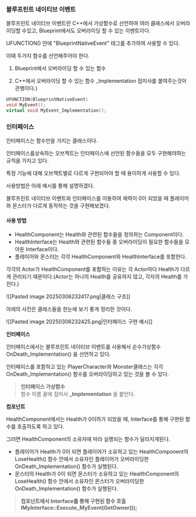 ### 블루프린트 네이티브 이벤트

블루프린트 네이티브 이벤트란 C++에서 가상함수로 선언하여 여러 클래스에서 오버라이딩할 수있고, Blueprint에서도 오버라이딩 할 수 있는 이벤트이다.

UFUNCTION() 안에 "BlueprintNativeEvent" 태그를 추가하여 사용할 수 있다.

이때 두가지 함수를 선언해주어야 한다.

1) Blueprint에서 오버라이딩 할 수 있는 함수

2) C++에서 오버라이딩 할 수 있는 함수 _Implementation 접미사를 붙여주는것이 관행이다.)

```cpp
UFUNCTION(BlueprintNativeEvent)
void MyEvent();
virtual void MyEvent_Implementation();
```

### 인터페이스

인터페이스는 함수만을 가지는 클래스이다.

인터페이스를상속하는 오브젝트는 인터페이스에 선언된 함수들을 모두 구현해야하는 규칙을 가지고 있다.

특정 기능에 대해 오브젝트별로 다르게 구현되어야 할 때 용이하게 사용할 수 있다.

사용방법은 아래 예시를 통해 설명하겠다.

블루프린트 네이티브 이벤트와 인터페이스를 이용하여 체력이 0이 되었을 때 플레이어와 몬스터가 다르게 동작하는 것을 구현해보겠다.

#### 사용 방법

- HealthComponent는 Health와 관련된 함수들을 정의하는 Component이다.
- HealthInterface는 Health와 관련된 함수들 중 오버라이딩이 필요한 함수들을 모아둔 Interface이다.
- 플레이어와 몬스터는 각각 HealthComponent와 HealthInterface를 포함한다.

각각의 Actor가 HealthComponent를 포함하는 이유는 각 Actor마다 Health가 다르게 관리되기 때문이다.(Actor는 하나의 Health를 공유하지 않고, 각자의 Health를 가진다.)

![[Pasted image 20250306232417.png|클래스 구조]]



아래의 사진은 클래스들을 한눈에 보기 좋게 정리한 것이다.

![[Pasted image 20250306232425.png|인터페이스 구현 예시]]



**인터페이스**

인터페이스에서는 블루프린트 네이티브 이벤트를 사용해서 순수가상함수 OnDeath_Implementation() 을 선언하고 있다.

인터페이스를 포함하고 있는 PlayerCharacter와 Monster클래스는 각각 OnDeath_Implementation() 함수를 오버라이딩하고 있는 것을 볼 수 있다.

> **인터페이스 가상함수**  
> 함수 이름 끝에 접미사 **_Implementation** 을 붙인다.

**컴포넌트**

HealthComponent에서는 Health가 0이하가 되었을 때, Interface를 통해 구현된 함수를 호출하도록 하고 있다.

그러면 HealthComponent의 소유자에 따라 실행되는 함수가 달라지게된다.

- 플레이어가 Health가 0이 되면 플레이어가 소유하고 있는 HealthComponent의 LoseHealth() 함수 안에서 소유자인 플레이어가 오버라이딩한 OnDeath_Implementation() 함수가 실행된다.
- 몬스터의 Health가 0이 되면 몬스터가 소유하고 있는 HealthComponent의 LoseHealth() 함수 안에서 소유자인 몬스터가 오버라이딩한 OnDeath_Implementation() 함수가 실행된다.

> **컴포넌트에서 Interface를 통해 구현된 함수 호출**  
> **IMyInterface::Execute_MyEvent(GetOwner());**